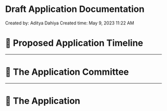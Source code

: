 # Draft Application Documentation

Created by: Aditya Dahiya
Created time: May 9, 2023 11:22 AM

# 👀 Proposed Application Timeline

> 
> 

---

# 💭 The Application Committee

> 
> 

---

# 🛫 The Application

> 
>